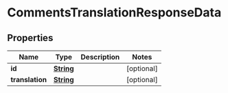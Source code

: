 
# CommentsTranslationResponseData

## Properties
Name | Type | Description | Notes
------------ | ------------- | ------------- | -------------
**id** | [**String**](String.md) |  |  [optional]
**translation** | [**String**](String.md) |  |  [optional]




